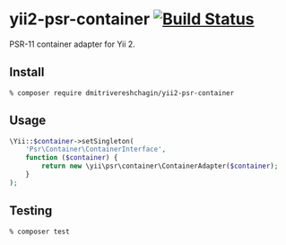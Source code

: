 # yii2-psr-container [![Build Status](https://travis-ci.org/dmitrivereshchagin/yii2-psr-container.svg?branch=master)](https://travis-ci.org/dmitrivereshchagin/yii2-psr-container)

PSR-11 container adapter for Yii 2.

## Install

```
% composer require dmitrivereshchagin/yii2-psr-container
```

## Usage

```php
\Yii::$container->setSingleton(
    'Psr\Container\ContainerInterface',
    function ($container) {
        return new \yii\psr\container\ContainerAdapter($container);
    }
);
```

## Testing

```
% composer test
```
